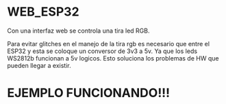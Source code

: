 # WEB_ESP32

Con una interfaz web se controla una tira led RGB.

Para evitar glitches en el manejo de la tira rgb es necesario que entre el ESP32 y esta se coloque un conversor de 3v3 a 5v. Ya que los leds WS2812b funcionan a 5v logicos.
Esto soluciona los problemas de HW que pueden llegar a existir.

# EJEMPLO FUNCIONANDO!!!